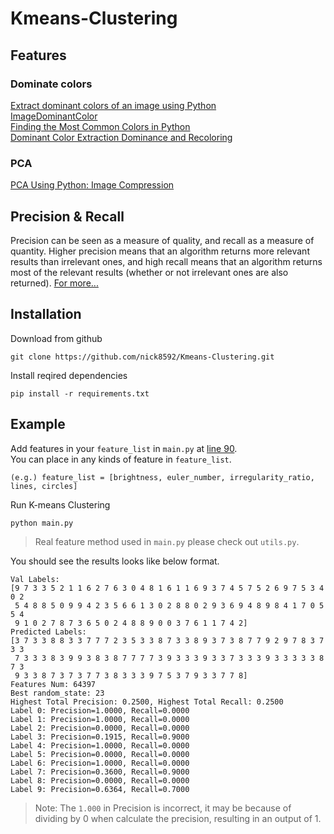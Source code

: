 # Kmeans-Clustering

## Features

### Dominate colors

[Extract dominant colors of an image using Python](https://www.geeksforgeeks.org/extract-dominant-colors-of-an-image-using-python/)  
[ImageDominantColor](https://pypi.org/project/imagedominantcolor/)  
[Finding the Most Common Colors in Python](https://towardsdatascience.com/finding-most-common-colors-in-python-47ea0767a06a)  
[Dominant Color Extraction Dominance and Recoloring](https://github.com/srijannnd/Dominant-Color-Extraction-Dominance-and-Recoloring.git)

### PCA

[PCA Using Python: Image Compression](https://scicoding.com/pca-using-python-image-compression/)

## Precision & Recall

Precision can be seen as a measure of quality, and recall as a measure of quantity. Higher precision means that an algorithm returns more relevant results than irrelevant ones, and high recall means that an algorithm returns most of the relevant results (whether or not irrelevant ones are also returned). [For more...](https://en.wikipedia.org/wiki/Precision_and_recall)

## Installation

Download from github

```
git clone https://github.com/nick8592/Kmeans-Clustering.git
```

Install reqired dependencies

```
pip install -r requirements.txt
```

## Example

Add features in your `feature_list` in `main.py` at [line 90](https://github.com/nick8592/Kmeans-Clustering/blob/dd5a1515ab006817ac3a2941ab1e4a8042ce67f2/main.py#L90).  
You can place in any kinds of feature in `feature_list`.

```
(e.g.) feature_list = [brightness, euler_number, irregularity_ratio, lines, circles]
```

Run K-means Clustering

```
python main.py
```

> Real feature method used in `main.py` please check out `utils.py`.

You should see the results looks like below format.

```
Val Labels:
[9 7 3 3 5 2 1 1 6 2 7 6 3 0 4 8 1 6 1 1 6 9 3 7 4 5 7 5 2 6 9 7 5 3 4 0 2
 5 4 8 8 5 0 9 9 4 2 3 5 6 6 1 3 0 2 8 8 0 2 9 3 6 9 4 8 9 8 4 1 7 0 5 5 4
 9 1 0 2 7 8 7 3 6 5 0 2 4 8 8 9 0 0 3 7 6 1 1 7 4 2]
Predicted Labels:
[3 7 3 3 8 8 3 3 7 7 7 2 3 5 3 3 8 7 3 3 8 9 3 7 3 8 7 7 9 2 9 7 8 3 7 3 3
 7 3 3 3 8 3 9 9 3 8 3 8 7 7 7 7 3 9 3 3 3 9 3 3 7 3 3 3 9 3 3 3 3 3 8 7 3
 9 3 3 8 7 3 7 3 7 7 3 8 3 3 3 9 7 5 3 7 9 3 3 7 7 8]
Features Num: 64397
Best random_state: 23
Highest Total Precision: 0.2500, Highest Total Recall: 0.2500
Label 0: Precision=1.0000, Recall=0.0000
Label 1: Precision=1.0000, Recall=0.0000
Label 2: Precision=0.0000, Recall=0.0000
Label 3: Precision=0.1915, Recall=0.9000
Label 4: Precision=1.0000, Recall=0.0000
Label 5: Precision=0.0000, Recall=0.0000
Label 6: Precision=1.0000, Recall=0.0000
Label 7: Precision=0.3600, Recall=0.9000
Label 8: Precision=0.0000, Recall=0.0000
Label 9: Precision=0.6364, Recall=0.7000
```

> Note: The `1.000` in Precision is incorrect, it may be because of dividing by 0 when calculate the precision, resulting in an output of 1.
